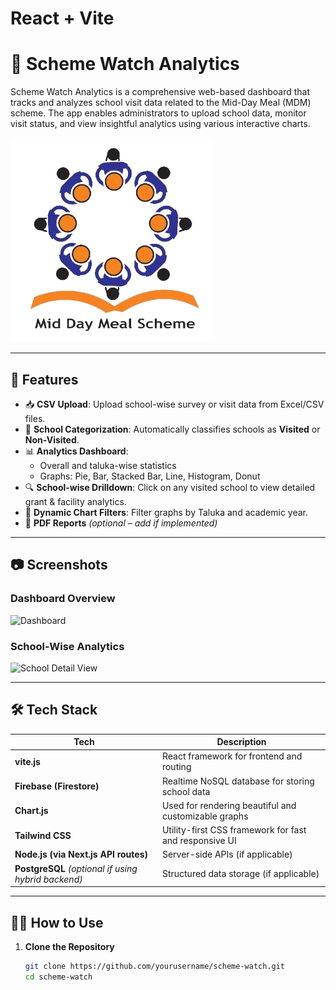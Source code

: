# React + Vite

# 🏫 Scheme Watch Analytics

Scheme Watch Analytics is a comprehensive web-based dashboard that tracks and analyzes school visit data related to the Mid-Day Meal (MDM) scheme. The app enables administrators to upload school data, monitor visit status, and view insightful analytics using various interactive charts.

![Logo Placeholder](./public/logo.png) 

---

## 🚀 Features

- 📥 **CSV Upload**: Upload school-wise survey or visit data from Excel/CSV files.
- 🏫 **School Categorization**: Automatically classifies schools as **Visited** or **Non-Visited**.
- 📊 **Analytics Dashboard**:
  - Overall and taluka-wise statistics
  - Graphs: Pie, Bar, Stacked Bar, Line, Histogram, Donut
- 🔍 **School-wise Drilldown**: Click on any visited school to view detailed grant & facility analytics.
- 🧮 **Dynamic Chart Filters**: Filter graphs by Taluka and academic year.
- 📄 **PDF Reports** *(optional – add if implemented)*

---

## 📷 Screenshots

### Dashboard Overview

![Dashboard](./assets/dashboard.png)

### School-Wise Analytics

![School Detail View](./assets/school-detail.png)

---

## 🛠️ Tech Stack

| Tech | Description |
|------|-------------|
| **vite.js** | React framework for frontend and routing |
| **Firebase (Firestore)** | Realtime NoSQL database for storing school data |
| **Chart.js** | Used for rendering beautiful and customizable graphs |
| **Tailwind CSS** | Utility-first CSS framework for fast and responsive UI |
| **Node.js (via Next.js API routes)** | Server-side APIs (if applicable) |
| **PostgreSQL** *(optional if using hybrid backend)* | Structured data storage (if applicable) |

---

## 🧑‍💻 How to Use

1. **Clone the Repository**
   ```bash
   git clone https://github.com/yourusername/scheme-watch.git
   cd scheme-watch

